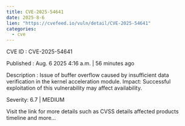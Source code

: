 ```yaml
--- 
title: CVE-2025-54641
date: 2025-8-6
lien: "https://cvefeed.io/vuln/detail/CVE-2025-54641"
categories:
  - cve
---
```


CVE ID : CVE-2025-54641

Published :  Aug. 6
2025
4:16 a.m. | 56 minutes ago

Description : Issue of buffer overflow caused by insufficient data verification in the kernel acceleration module.
Impact: Successful exploitation of this vulnerability may affect availability.

Severity: 6.7 | MEDIUM

Visit the link for more details
such as CVSS details
affected products
timeline
and more...
